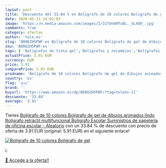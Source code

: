 ```yaml
---
layout: post
title: 'Descuento del 33.84 % en Bolígrafo de 10 colores Bolígrafo de gel'
date: 2020-05-11 14:02:03
image: 'https://m.media-amazon.com/images/I/31TehmMfuBL._SL400_.jpg'
comments: true
category: ofertas
author: 'tole.es'
slug: 'B086ZH5PWF-es Bolígrafo de 10 colores Bolígrafo de gel de dibujos...'
sku: 'B086ZH5PWF-es'
tags: [ 'Bolígrafos de tinta gel','Bolígrafos y recambios','Bolígrafos, lápices y útiles de escritura','Oficina y papelería','Recambios para bolígrafos y plumas','bolígrafo','escolar', ]
actualPrice: 3.91 EUR
currency: EUR
price: 3.91
comparePrice: 5.91 EUR
prodname: 'Bolígrafo de 10 colores Bolígrafo de gel de dibujos animados lindo Bolígrafo retráctil multifuncional Bolígrafo Escolar Suministros de papelería de oficina escolar - Aleatorio'
country: 'es'
flag: '🇪🇸'
brand: ''
buyurl: 'https://www.amazon.es/dp/B086ZH5PWF/?tag=tolees-21'
descuento: '33.84'
average: '3.91'
---
```


Tienes [Bolígrafo de 10 colores Bolígrafo de gel de dibujos animados lindo Bolígrafo retráctil multifuncional Bolígrafo Escolar Suministros de papelería de oficina escolar - Aleatorio](https://www.amazon.es/dp/B086ZH5PWF/?tag=tolees-21) con un 33.84 % de descuento con precio de oferta de 3.91 EUR (original: 5.91 EUR) en el siguiente enlace!

[![Bolígrafo de 10 colores Bolígrafo de gel](https://m.media-amazon.com/images/I/31TehmMfuBL._SL400_.jpg)](https://www.amazon.es/dp/B086ZH5PWF/?tag=tolees-21)

ℹ️:


[🛒 Accede a la oferta!!](https://www.amazon.es/dp/B086ZH5PWF/?tag=tolees-21)
